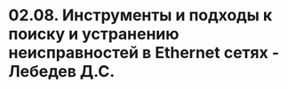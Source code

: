 # 02.08. Инструменты и подходы к поиску и устранению неисправностей в Ethernet сетях - Лебедев Д.С.
